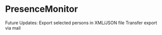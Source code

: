 ﻿# PresenceMonitor
 
 Future Updates: 
  Export selected persons in XML/JSON file
  Transfer export via mail
  
